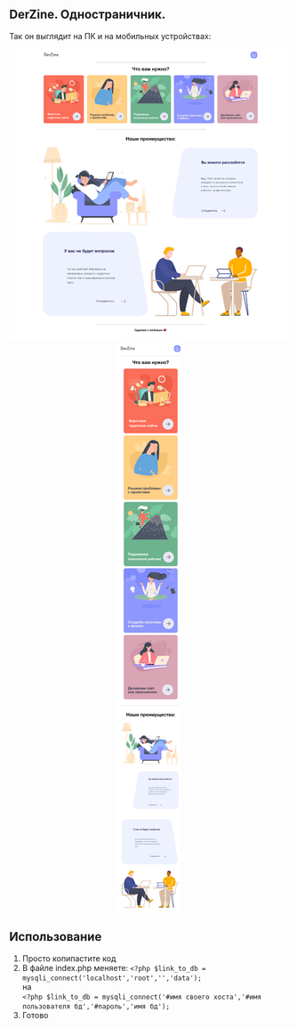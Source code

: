 
DerZine. Одностраничник.
---

Так он выглядит на ПК и на мобильных устройствах:

<img src="screenshots/1.png">


<center>

<img src="screenshots/2.png">
</center>


## Использование
1. Просто копипастите код
2. В файле index.php меняете:
```<?php $link_to_db = mysqli_connect('localhost','root','','data');```<br>
на<br>
```<?php $link_to_db = mysqli_connect('#имя своего хоста','#имя пользователя бд','#пароль','имя бд');```<br>
3. Готово 
